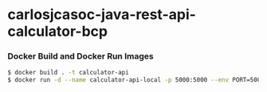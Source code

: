 # carlosjcasoc-java-rest-api-calculator-bcp

### Docker Build and Docker Run Images
```bash
$ docker build . -t calculator-api
$ docker run -d --name calculator-api-local -p 5000:5000 --env PORT=5000 currency-api
```


